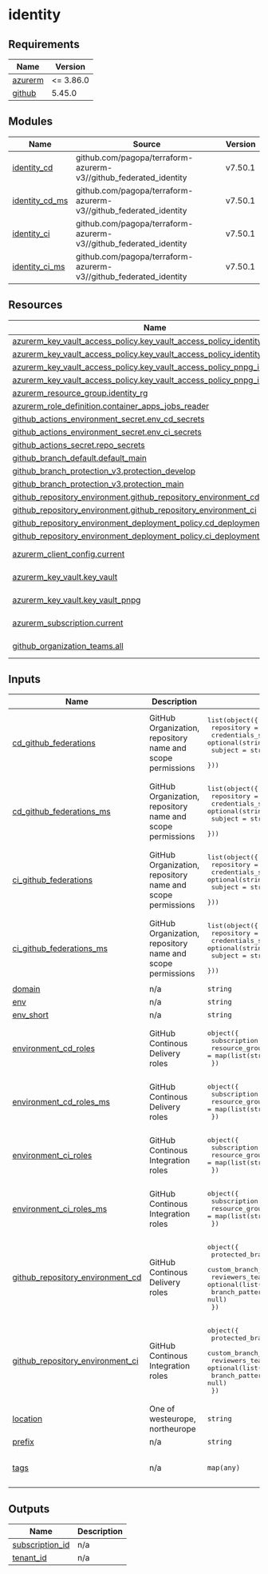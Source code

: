 # identity

<!-- BEGINNING OF PRE-COMMIT-TERRAFORM DOCS HOOK -->
## Requirements

| Name | Version |
|------|---------|
| <a name="requirement_azurerm"></a> [azurerm](#requirement\_azurerm) | <= 3.86.0 |
| <a name="requirement_github"></a> [github](#requirement\_github) | 5.45.0 |

## Modules

| Name | Source | Version |
|------|--------|---------|
| <a name="module_identity_cd"></a> [identity\_cd](#module\_identity\_cd) | github.com/pagopa/terraform-azurerm-v3//github_federated_identity | v7.50.1 |
| <a name="module_identity_cd_ms"></a> [identity\_cd\_ms](#module\_identity\_cd\_ms) | github.com/pagopa/terraform-azurerm-v3//github_federated_identity | v7.50.1 |
| <a name="module_identity_ci"></a> [identity\_ci](#module\_identity\_ci) | github.com/pagopa/terraform-azurerm-v3//github_federated_identity | v7.50.1 |
| <a name="module_identity_ci_ms"></a> [identity\_ci\_ms](#module\_identity\_ci\_ms) | github.com/pagopa/terraform-azurerm-v3//github_federated_identity | v7.50.1 |

## Resources

| Name | Type |
|------|------|
| [azurerm_key_vault_access_policy.key_vault_access_policy_identity_cd](https://registry.terraform.io/providers/hashicorp/azurerm/latest/docs/resources/key_vault_access_policy) | resource |
| [azurerm_key_vault_access_policy.key_vault_access_policy_identity_ci](https://registry.terraform.io/providers/hashicorp/azurerm/latest/docs/resources/key_vault_access_policy) | resource |
| [azurerm_key_vault_access_policy.key_vault_access_policy_pnpg_identity_cd](https://registry.terraform.io/providers/hashicorp/azurerm/latest/docs/resources/key_vault_access_policy) | resource |
| [azurerm_key_vault_access_policy.key_vault_access_policy_pnpg_identity_ci](https://registry.terraform.io/providers/hashicorp/azurerm/latest/docs/resources/key_vault_access_policy) | resource |
| [azurerm_resource_group.identity_rg](https://registry.terraform.io/providers/hashicorp/azurerm/latest/docs/resources/resource_group) | resource |
| [azurerm_role_definition.container_apps_jobs_reader](https://registry.terraform.io/providers/hashicorp/azurerm/latest/docs/resources/role_definition) | resource |
| [github_actions_environment_secret.env_cd_secrets](https://registry.terraform.io/providers/integrations/github/5.45.0/docs/resources/actions_environment_secret) | resource |
| [github_actions_environment_secret.env_ci_secrets](https://registry.terraform.io/providers/integrations/github/5.45.0/docs/resources/actions_environment_secret) | resource |
| [github_actions_secret.repo_secrets](https://registry.terraform.io/providers/integrations/github/5.45.0/docs/resources/actions_secret) | resource |
| [github_branch_default.default_main](https://registry.terraform.io/providers/integrations/github/5.45.0/docs/resources/branch_default) | resource |
| [github_branch_protection_v3.protection_develop](https://registry.terraform.io/providers/integrations/github/5.45.0/docs/resources/branch_protection_v3) | resource |
| [github_branch_protection_v3.protection_main](https://registry.terraform.io/providers/integrations/github/5.45.0/docs/resources/branch_protection_v3) | resource |
| [github_repository_environment.github_repository_environment_cd](https://registry.terraform.io/providers/integrations/github/5.45.0/docs/resources/repository_environment) | resource |
| [github_repository_environment.github_repository_environment_ci](https://registry.terraform.io/providers/integrations/github/5.45.0/docs/resources/repository_environment) | resource |
| [github_repository_environment_deployment_policy.cd_deployment_policy](https://registry.terraform.io/providers/integrations/github/5.45.0/docs/resources/repository_environment_deployment_policy) | resource |
| [github_repository_environment_deployment_policy.ci_deployment_policy](https://registry.terraform.io/providers/integrations/github/5.45.0/docs/resources/repository_environment_deployment_policy) | resource |
| [azurerm_client_config.current](https://registry.terraform.io/providers/hashicorp/azurerm/latest/docs/data-sources/client_config) | data source |
| [azurerm_key_vault.key_vault](https://registry.terraform.io/providers/hashicorp/azurerm/latest/docs/data-sources/key_vault) | data source |
| [azurerm_key_vault.key_vault_pnpg](https://registry.terraform.io/providers/hashicorp/azurerm/latest/docs/data-sources/key_vault) | data source |
| [azurerm_subscription.current](https://registry.terraform.io/providers/hashicorp/azurerm/latest/docs/data-sources/subscription) | data source |
| [github_organization_teams.all](https://registry.terraform.io/providers/integrations/github/5.45.0/docs/data-sources/organization_teams) | data source |

## Inputs

| Name | Description | Type | Default | Required |
|------|-------------|------|---------|:--------:|
| <a name="input_cd_github_federations"></a> [cd\_github\_federations](#input\_cd\_github\_federations) | GitHub Organization, repository name and scope permissions | <pre>list(object({<br/>    repository        = string<br/>    credentials_scope = optional(string, "environment")<br/>    subject           = string<br/>  }))</pre> | n/a | yes |
| <a name="input_cd_github_federations_ms"></a> [cd\_github\_federations\_ms](#input\_cd\_github\_federations\_ms) | GitHub Organization, repository name and scope permissions | <pre>list(object({<br/>    repository        = string<br/>    credentials_scope = optional(string, "environment")<br/>    subject           = string<br/>  }))</pre> | n/a | yes |
| <a name="input_ci_github_federations"></a> [ci\_github\_federations](#input\_ci\_github\_federations) | GitHub Organization, repository name and scope permissions | <pre>list(object({<br/>    repository        = string<br/>    credentials_scope = optional(string, "environment")<br/>    subject           = string<br/>  }))</pre> | n/a | yes |
| <a name="input_ci_github_federations_ms"></a> [ci\_github\_federations\_ms](#input\_ci\_github\_federations\_ms) | GitHub Organization, repository name and scope permissions | <pre>list(object({<br/>    repository        = string<br/>    credentials_scope = optional(string, "environment")<br/>    subject           = string<br/>  }))</pre> | n/a | yes |
| <a name="input_domain"></a> [domain](#input\_domain) | n/a | `string` | `"infra"` | no |
| <a name="input_env"></a> [env](#input\_env) | n/a | `string` | n/a | yes |
| <a name="input_env_short"></a> [env\_short](#input\_env\_short) | n/a | `string` | n/a | yes |
| <a name="input_environment_cd_roles"></a> [environment\_cd\_roles](#input\_environment\_cd\_roles) | GitHub Continous Delivery roles | <pre>object({<br/>    subscription    = list(string)<br/>    resource_groups = map(list(string))<br/>  })</pre> | n/a | yes |
| <a name="input_environment_cd_roles_ms"></a> [environment\_cd\_roles\_ms](#input\_environment\_cd\_roles\_ms) | GitHub Continous Delivery roles | <pre>object({<br/>    subscription    = list(string)<br/>    resource_groups = map(list(string))<br/>  })</pre> | n/a | yes |
| <a name="input_environment_ci_roles"></a> [environment\_ci\_roles](#input\_environment\_ci\_roles) | GitHub Continous Integration roles | <pre>object({<br/>    subscription    = list(string)<br/>    resource_groups = map(list(string))<br/>  })</pre> | n/a | yes |
| <a name="input_environment_ci_roles_ms"></a> [environment\_ci\_roles\_ms](#input\_environment\_ci\_roles\_ms) | GitHub Continous Integration roles | <pre>object({<br/>    subscription    = list(string)<br/>    resource_groups = map(list(string))<br/>  })</pre> | n/a | yes |
| <a name="input_github_repository_environment_cd"></a> [github\_repository\_environment\_cd](#input\_github\_repository\_environment\_cd) | GitHub Continous Delivery roles | <pre>object({<br/>    protected_branches     = bool<br/>    custom_branch_policies = bool<br/>    reviewers_teams        = optional(list(string), [])<br/>    branch_pattern         = optional(string, null)<br/>  })</pre> | n/a | yes |
| <a name="input_github_repository_environment_ci"></a> [github\_repository\_environment\_ci](#input\_github\_repository\_environment\_ci) | GitHub Continous Integration roles | <pre>object({<br/>    protected_branches     = bool<br/>    custom_branch_policies = bool<br/>    reviewers_teams        = optional(list(string), [])<br/>    branch_pattern         = optional(string, null)<br/>  })</pre> | n/a | yes |
| <a name="input_location"></a> [location](#input\_location) | One of westeurope, northeurope | `string` | n/a | yes |
| <a name="input_prefix"></a> [prefix](#input\_prefix) | n/a | `string` | n/a | yes |
| <a name="input_tags"></a> [tags](#input\_tags) | n/a | `map(any)` | <pre>{<br/>  "CreatedBy": "Terraform"<br/>}</pre> | no |

## Outputs

| Name | Description |
|------|-------------|
| <a name="output_subscription_id"></a> [subscription\_id](#output\_subscription\_id) | n/a |
| <a name="output_tenant_id"></a> [tenant\_id](#output\_tenant\_id) | n/a |
<!-- END OF PRE-COMMIT-TERRAFORM DOCS HOOK -->
